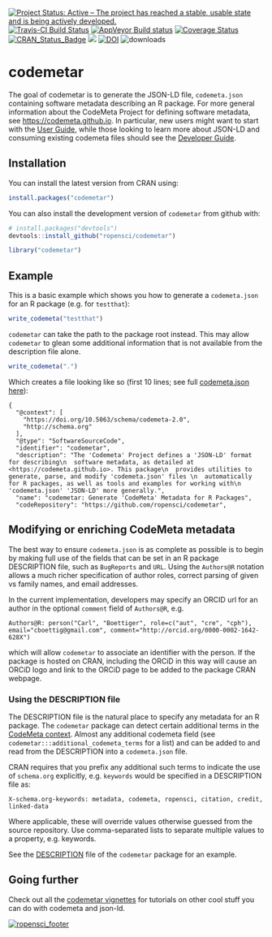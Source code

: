 
[![Project Status: Active – The project has reached a stable, usable
state and is being actively
developed.](http://www.repostatus.org/badges/latest/active.svg)](http://www.repostatus.org/#active)
[![Travis-CI Build
Status](https://travis-ci.org/ropensci/codemetar.svg?branch=master)](https://travis-ci.org/ropensci/codemetar)
[![AppVeyor Build
status](https://ci.appveyor.com/api/projects/status/csawpip238vvbd72/branch/master?svg=true)](https://ci.appveyor.com/project/cboettig/codemetar/branch/master)
[![Coverage
Status](https://img.shields.io/codecov/c/github/ropensci/codemetar/master.svg)](https://codecov.io/github/ropensci/codemetar?branch=master)
[![CRAN\_Status\_Badge](http://www.r-pkg.org/badges/version/codemetar)](https://cran.r-project.org/package=codemetar)
[![](http://badges.ropensci.org/130_status.svg)](https://github.com/ropensci/onboarding/issues/130)
[![DOI](https://zenodo.org/badge/86626030.svg)](https://zenodo.org/badge/latestdoi/86626030)
![downloads](http://cranlogs.r-pkg.org/badges/grand-total/codemetar)

<!-- README.md is generated from README.Rmd. Please edit that file -->

# codemetar

The goal of codemetar is to generate the JSON-LD file, `codemeta.json`
containing software metadata describing an R package. For more general
information about the CodeMeta Project for defining software metadata,
see <https://codemeta.github.io>. In particular, new users might want to
start with the [User Guide](https://codemeta.github.io/user-guide/),
while those looking to learn more about JSON-LD and consuming existing
codemeta files should see the [Developer
Guide](https://codemeta.github.io/developer-guide/).

## Installation

You can install the latest version from CRAN using:

``` r
install.packages("codemetar")
```

You can also install the development version of `codemetar` from github
with:

``` r
# install.packages("devtools")
devtools::install_github("ropensci/codemetar")
```

``` r
library("codemetar")
```

## Example

This is a basic example which shows you how to generate a
`codemeta.json` for an R package (e.g. for `testthat`):

``` r
write_codemeta("testthat")
```

`codemetar` can take the path to the package root instead. This may
allow `codemetar` to glean some additional information that is not
available from the description file alone.

``` r
write_codemeta(".")
```

Which creates a file looking like so (first 10 lines; see full
[codemeta.json
here](https://github.com/codemeta/codemetar/blob/master/codemeta.json)):

    {
      "@context": [
        "https://doi.org/10.5063/schema/codemeta-2.0",
        "http://schema.org"
      ],
      "@type": "SoftwareSourceCode",
      "identifier": "codemetar",
      "description": "The 'Codemeta' Project defines a 'JSON-LD' format for describing\n  software metadata, as detailed at <https://codemeta.github.io>. This package\n  provides utilities to generate, parse, and modify 'codemeta.json' files \n  automatically for R packages, as well as tools and examples for working with\n  'codemeta.json' 'JSON-LD' more generally.",
      "name": "codemetar: Generate 'CodeMeta' Metadata for R Packages",
      "codeRepository": "https://github.com/ropensci/codemetar",

## Modifying or enriching CodeMeta metadata

The best way to ensure `codemeta.json` is as complete as possible is to
begin by making full use of the fields that can be set in an R package
DESCRIPTION file, such as `BugReports` and `URL`. Using the `Authors@R`
notation allows a much richer specification of author roles, correct
parsing of given vs family names, and email addresses.

In the current implementation, developers may specify an ORCID url for
an author in the optional `comment` field of `Authors@R`,
    e.g.

    Authors@R: person("Carl", "Boettiger", role=c("aut", "cre", "cph"), email="cboettig@gmail.com", comment="http://orcid.org/0000-0002-1642-628X")

which will allow `codemetar` to associate an identifier with the person.
If the package is hosted on CRAN, including the ORCiD in this way will
cause an ORCiD logo and link to the ORCiD page to be added to the
package CRAN webpage.

### Using the DESCRIPTION file

The DESCRIPTION file is the natural place to specify any metadata for an
R package. The `codemetar` package can detect certain additional terms
in the [CodeMeta context](https://codemeta.github.io/terms). Almost any
additional codemeta field (see `codemetar:::additional_codemeta_terms`
for a list) and can be added to and read from the DESCRIPTION into a
`codemeta.json` file.

CRAN requires that you prefix any additional such terms to indicate the
use of `schema.org` explicitly, e.g. `keywords` would be specified in a
DESCRIPTION file
    as:

    X-schema.org-keywords: metadata, codemeta, ropensci, citation, credit, linked-data

Where applicable, these will override values otherwise guessed from the
source repository. Use comma-separated lists to separate multiple values
to a property, e.g. keywords.

See the
[DESCRIPTION](https://github.com/codemeta/codemetar/blob/master/DESCRIPTION)
file of the `codemetar` package for an example.

## Going further

Check out all the [codemetar
vignettes](https://codemeta.github.io/codemetar/articles/index.html) for
tutorials on other cool stuff you can do with codemeta and
json-ld.

[![ropensci\_footer](https://ropensci.org/public_images/ropensci_footer.png)](https://ropensci.org)
